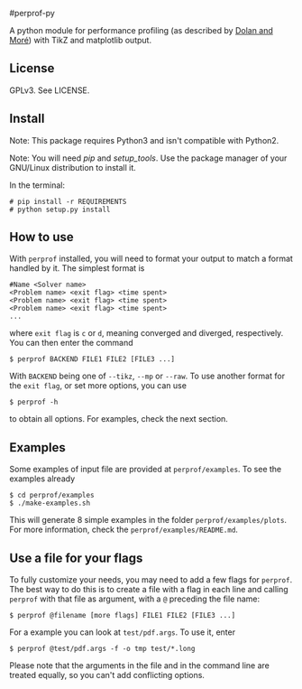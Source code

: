 #perprof-py

A python module for performance profiling (as described by [Dolan and
Moré](http://arxiv.org/abs/cs/0102001)) with TikZ and matplotlib output.

## License

GPLv3. See LICENSE.

## Install

Note: This package requires Python3 and isn't compatible with Python2.

Note: You will need *pip* and *setup_tools*. Use the package manager of your
GNU/Linux distribution to install it.

In the terminal:

    # pip install -r REQUIREMENTS
    # python setup.py install

## How to use

With `perprof` installed, you will need to format your output to match a format
handled by it. The simplest format is

```
#Name <Solver name>
<Problem name> <exit flag> <time spent>
<Problem name> <exit flag> <time spent>
<Problem name> <exit flag> <time spent>
...
```

where `exit flag` is `c` or `d`, meaning converged and diverged, respectively.
You can then enter the command

    $ perprof BACKEND FILE1 FILE2 [FILE3 ...]

With `BACKEND` being one of `--tikz`, `--mp` or `--raw`.
To use another format for the `exit flag`, or set more options, you can use

    $ perprof -h

to obtain all options. For examples, check the next section.

## Examples

Some examples of input file are provided at `perprof/examples`.
To see the examples already

    $ cd perprof/examples
    $ ./make-examples.sh

This will generate 8 simple examples in the folder `perprof/examples/plots`.
For more information, check the `perprof/examples/README.md`.

## Use a file for your flags

To fully customize your needs, you may need to add a few flags for `perprof`. The
best way to do this is to create a file with a flag in each line and calling
`perprof` with that file as argument, with a `@` preceding the file name:

    $ perprof @filename [more flags] FILE1 FILE2 [FILE3 ...]

For a example you can look at `test/pdf.args`. To use it, enter

    $ perprof @test/pdf.args -f -o tmp test/*.long

Please note that the arguments in the file and in the command line are
treated equally, so you can't add conflicting options.
